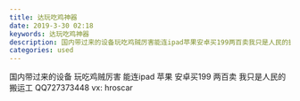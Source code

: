 ```yaml
---
title: 达玩吃鸡神器
date: 2019-3-30 02:18
keywords: 达玩吃鸡神器
description: 国内带过来的设备玩吃鸡贼厉害能连ipad苹果安卓买199两百卖我只是人民的搬运工QQ727373448vx:hroscar
categories: used
---
```

<td class="t_f" id="postmessage_3343373">

国内带过来的设备 玩吃鸡贼厉害 能连ipad 苹果 安卓买199 两百卖 我只是人民的搬运工 QQ727373448 vx: hroscar<br/>
</td>
